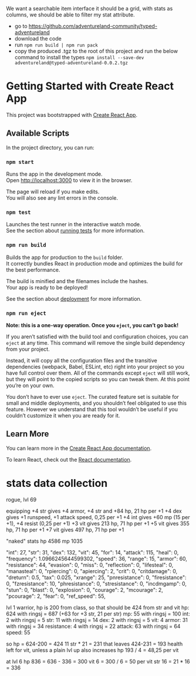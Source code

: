 We want a searchable item interface
it should be a grid, with stats as columns, we should be able to filter my stat attribute.

- go to https://github.com/adventureland-community/typed-adventureland
- download the code
- run `npm run build | npm run pack`
- copy the produced .tgz to the root of this project and run the below command to install the types
`npm install --save-dev adventureland@typed-adventureland-0.0.2.tgz`


# Getting Started with Create React App

This project was bootstrapped with [Create React App](https://github.com/facebook/create-react-app).

## Available Scripts

In the project directory, you can run:

### `npm start`

Runs the app in the development mode.\
Open [http://localhost:3000](http://localhost:3000) to view it in the browser.

The page will reload if you make edits.\
You will also see any lint errors in the console.

### `npm test`

Launches the test runner in the interactive watch mode.\
See the section about [running tests](https://facebook.github.io/create-react-app/docs/running-tests) for more information.

### `npm run build`

Builds the app for production to the `build` folder.\
It correctly bundles React in production mode and optimizes the build for the best performance.

The build is minified and the filenames include the hashes.\
Your app is ready to be deployed!

See the section about [deployment](https://facebook.github.io/create-react-app/docs/deployment) for more information.

### `npm run eject`

**Note: this is a one-way operation. Once you `eject`, you can’t go back!**

If you aren’t satisfied with the build tool and configuration choices, you can `eject` at any time. This command will remove the single build dependency from your project.

Instead, it will copy all the configuration files and the transitive dependencies (webpack, Babel, ESLint, etc) right into your project so you have full control over them. All of the commands except `eject` will still work, but they will point to the copied scripts so you can tweak them. At this point you’re on your own.

You don’t have to ever use `eject`. The curated feature set is suitable for small and middle deployments, and you shouldn’t feel obligated to use this feature. However we understand that this tool wouldn’t be useful if you couldn’t customize it when you are ready for it.

## Learn More

You can learn more in the [Create React App documentation](https://facebook.github.io/create-react-app/docs/getting-started).

To learn React, check out the [React documentation](https://reactjs.org/).



# stats data collection
rogue, lvl 69

equipping 
+4 str gives +4 armor, +4 str and +84 hp, 21 hp per +1
+4 dex gives +1 runspeed, +1 attack speed, 0,25 per +1
+4 int gives +60 mp (15 per +1), +4 resist (0,25 per +1)
+3 vit gives 213 hp, 71 hp per +1
+5 vit gives 355 hp, 71 hp per +1
+7 vit gives 497 hp, 71 hp per +1

"naked" stats
hp 4586
mp 1035

"int": 27,
"str": 31,
"dex": 132,
"vit": 45,
"for": 14,
"attack": 115,
"heal": 0,
"frequency": 1.0966245644599302,
"speed": 36,
"range": 15,
"armor": 60,
"resistance": 44,
"evasion": 0,
"miss": 0,
"reflection": 0,
"lifesteal": 0,
"manasteal": 0,
"rpiercing": 0,
"apiercing": 2,
"crit": 0,
"critdamage": 0,
"dreturn": 0.5,
"tax": 0.025,
"xrange": 25,
"pnresistance": 0,
"firesistance": 0,
"fzresistance": 10,
"phresistance": 0,
"stresistance": 0,
"incdmgamp": 0,
"stun": 0,
"blast": 0,
"explosion": 0,
"courage": 2,
"mcourage": 2,
"pcourage": 2,
"fear": 0,
"ref_speed": 55,

lvl 1 warrior, hp is 200 from class, so that should be 424 from str and vit
hp: 624 with ringsj = 687 (+63 for +3 str, 21 per str) 
mp: 55 with ringsj = 100
int: 2 with ringsj = 5
str: 11 with ringsj = 14
dex: 2 with ringsj = 5
vit: 4 
armor: 31 with ringsj = 34
resistance: 4 with ringsj = 22
attack: 63 with ringsj = 64
speed: 55

so hp = 624-200 = 424
11 str * 21 = 231
that leaves 424-231 = 193 health left for vit, unless a plain lvl up also increases hp
193 / 4 = 48,25 per vit

at lvl 6 
hp 836 = 636 - 336 = 300
vit 6 = 300 / 6 = 50 per vit 
str 16 = 21 * 16 = 336
